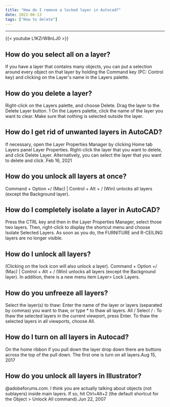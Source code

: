 ```yaml
---
title: "How do I remove a locked layer in Autocad?"
date: 2022-06-13
tags: ["How to delete"]
---
```


---
{{< youtube L1KZrW8nLJ0 >}}
## How do you select all on a layer?
If you have a layer that contains many objects, you can put a selection around every object on that layer by holding the Command key (PC: Control key) and clicking on the Layer's name in the Layers palette.

## How do you delete a layer?
Right-click on the Layers palette, and choose Delete. Drag the layer to the Delete Layer button. 1 On the Layers palette, click the name of the layer you want to clear. Make sure that nothing is selected outside the layer.

## How do I get rid of unwanted layers in AutoCAD?
If necessary, open the Layer Properties Manager by clicking Home tab Layers panel Layer Properties. Right-click the layer that you want to delete, and click Delete Layer. Alternatively, you can select the layer that you want to delete and click .Feb 16, 2021

## How do you unlock all layers at once?
Command + Option +/ (Mac) | Control + Alt + / (Win) unlocks all layers (except the Background layer).

## How do I completely isolate a layer in AutoCAD?
Press the CTRL key and then in the Layer Properties Manager, select those two layers. Then, right-click to display the shortcut menu and choose Isolate Selected Layers. As soon as you do, the FURNITURE and R-CEILING layers are no longer visible.

## How do I unlock all layers?
(Clicking on the lock icon will also unlock a layer). Command + Option +/ (Mac) | Control + Alt + / (Win) unlocks all layers (except the Background layer). In addition, there is a new menu item Layer> Lock Layers.

## How do you unfreeze all layers?
Select the layer(s) to thaw: Enter the name of the layer or layers (separated by commas) you want to thaw, or type * to thaw all layers. All / Select / <Current>: To thaw the selected layers in the current viewport, press Enter. To thaw the selected layers in all viewports, choose All.

## How do I turn on all layers in Autocad?
On the home ribbon if you pull down the layer drop down there are buttons across the top of the pull down. The first one is turn on all layers.Aug 15, 2017

## How do you unlock all layers in Illustrator?
@adobeforums.com. I think you are actually talking about objects (not sublayers) inside main layers. If so, hit Ctrl+Alt+2 (the default shortcut for the Object > Unlock All command).Jun 22, 2007

